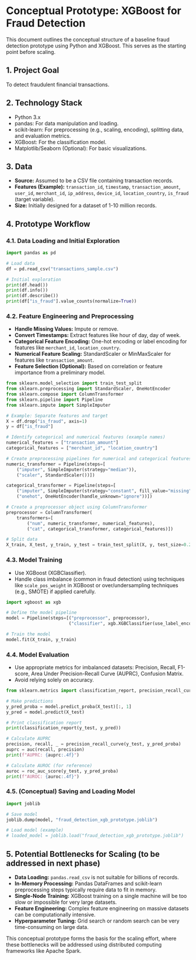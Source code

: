 # Conceptual Prototype: XGBoost for Fraud Detection

This document outlines the conceptual structure of a baseline fraud detection prototype using Python and XGBoost. This serves as the starting point before scaling.

## 1. Project Goal
To detect fraudulent financial transactions.

## 2. Technology Stack
- Python 3.x
- pandas: For data manipulation and loading.
- scikit-learn: For preprocessing (e.g., scaling, encoding), splitting data, and evaluation metrics.
- XGBoost: For the classification model.
- Matplotlib/Seaborn (Optional): For basic visualizations.

## 3. Data
- **Source:** Assumed to be a CSV file containing transaction records.
- **Features (Example):** `transaction_id`, `timestamp`, `transaction_amount`, `user_id`, `merchant_id`, `ip_address`, `device_id`, `location_country`, `is_fraud` (target variable).
- **Size:** Initially designed for a dataset of 1-10 million records.

## 4. Prototype Workflow

### 4.1. Data Loading and Initial Exploration
```python
import pandas as pd

# Load data
df = pd.read_csv("transactions_sample.csv")

# Initial exploration
print(df.head())
print(df.info())
print(df.describe())
print(df["is_fraud"].value_counts(normalize=True))
```

### 4.2. Feature Engineering and Preprocessing
- **Handle Missing Values:** Impute or remove.
- **Convert Timestamps:** Extract features like hour of day, day of week.
- **Categorical Feature Encoding:** One-hot encoding or label encoding for features like `merchant_id`, `location_country`.
- **Numerical Feature Scaling:** StandardScaler or MinMaxScaler for features like `transaction_amount`.
- **Feature Selection (Optional):** Based on correlation or feature importance from a preliminary model.

```python
from sklearn.model_selection import train_test_split
from sklearn.preprocessing import StandardScaler, OneHotEncoder
from sklearn.compose import ColumnTransformer
from sklearn.pipeline import Pipeline
from sklearn.impute import SimpleImputer

# Example: Separate features and target
X = df.drop("is_fraud", axis=1)
y = df["is_fraud"]

# Identify categorical and numerical features (example names)
numerical_features = ["transaction_amount"]
categorical_features = ["merchant_id", "location_country"]

# Create preprocessing pipelines for numerical and categorical features
numeric_transformer = Pipeline(steps=[
    ("imputer", SimpleImputer(strategy="median")),
    ("scaler", StandardScaler())])

categorical_transformer = Pipeline(steps=[
    ("imputer", SimpleImputer(strategy="constant", fill_value="missing")),
    ("onehot", OneHotEncoder(handle_unknown="ignore"))])

# Create a preprocessor object using ColumnTransformer
preprocessor = ColumnTransformer(
    transformers=[
        ("num", numeric_transformer, numerical_features),
        ("cat", categorical_transformer, categorical_features)])

# Split data
X_train, X_test, y_train, y_test = train_test_split(X, y, test_size=0.2, random_state=42, stratify=y)
```

### 4.3. Model Training
- Use XGBoost (XGBClassifier).
- Handle class imbalance (common in fraud detection) using techniques like `scale_pos_weight` in XGBoost or over/undersampling techniques (e.g., SMOTE) if applied carefully.

```python
import xgboost as xgb

# Define the model pipeline
model = Pipeline(steps=[("preprocessor", preprocessor),
                        ("classifier", xgb.XGBClassifier(use_label_encoder=False, eval_metric="logloss", scale_pos_weight= (y_train == 0).sum() / (y_train == 1).sum() ))]) # Example for handling imbalance

# Train the model
model.fit(X_train, y_train)
```

### 4.4. Model Evaluation
- Use appropriate metrics for imbalanced datasets: Precision, Recall, F1-score, Area Under Precision-Recall Curve (AUPRC), Confusion Matrix.
- Avoid relying solely on accuracy.

```python
from sklearn.metrics import classification_report, precision_recall_curve, auc, roc_auc_score

# Make predictions
y_pred_proba = model.predict_proba(X_test)[:, 1]
y_pred = model.predict(X_test)

# Print classification report
print(classification_report(y_test, y_pred))

# Calculate AUPRC
precision, recall, _ = precision_recall_curve(y_test, y_pred_proba)
auprc = auc(recall, precision)
print(f"AUPRC: {auprc:.4f}")

# Calculate AUROC (for reference)
auroc = roc_auc_score(y_test, y_pred_proba)
print(f"AUROC: {auroc:.4f}")
```

### 4.5. (Conceptual) Saving and Loading Model
```python
import joblib

# Save model
joblib.dump(model, "fraud_detection_xgb_prototype.joblib")

# Load model (example)
# loaded_model = joblib.load("fraud_detection_xgb_prototype.joblib")
```

## 5. Potential Bottlenecks for Scaling (to be addressed in next phase)
- **Data Loading:** `pandas.read_csv` is not suitable for billions of records.
- **In-Memory Processing:** Pandas DataFrames and scikit-learn preprocessing steps typically require data to fit in memory.
- **Single-Node Training:** XGBoost training on a single machine will be too slow or impossible for very large datasets.
- **Feature Engineering:** Complex feature engineering on massive datasets can be computationally intensive.
- **Hyperparameter Tuning:** Grid search or random search can be very time-consuming on large data.

This conceptual prototype forms the basis for the scaling effort, where these bottlenecks will be addressed using distributed computing frameworks like Apache Spark.
